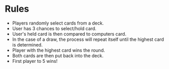 # Rules
- Players randomly select cards from a deck. 
- User has 3 chances to select/hold card. 
- User's held card is then compared to computers card.
- In the case of a draw, the process will repeat itself until the highest card is determined. 
- Player with the highest card wins the round. 
- Both cards are then put back into the deck. 
- First player to 5 wins!

